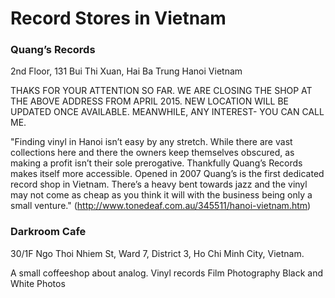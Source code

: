 # Record Stores in Vietnam

### Quang’s Records

2nd Floor, 131 Bui Thi Xuan, Hai Ba Trung
Hanoi
Vietnam

THAKS FOR YOUR ATTENTION SO FAR. WE ARE CLOSING THE SHOP AT THE ABOVE ADDRESS FROM APRIL 2015. NEW LOCATION WILL BE UPDATED ONCE AVAILABLE. MEANWHILE, ANY INTEREST- YOU CAN CALL ME.

"Finding vinyl in Hanoi isn’t easy by any stretch. While there are vast collections here and there the owners keep themselves obscured, as making a profit isn’t their sole prerogative. Thankfully Quang’s Records makes itself more accessible. Opened in 2007 Quang’s is the first dedicated record shop in Vietnam. There’s a heavy bent towards jazz and the vinyl may not come as cheap as you think it will with the business being only a small venture." (http://www.tonedeaf.com.au/345511/hanoi-vietnam.htm)

### Darkroom Cafe

30/1F Ngo Thoi Nhiem St, Ward 7, District 3, Ho Chi Minh City, Vietnam.

A small coffeeshop about analog.
Vinyl records
Film Photography
Black and White Photos

